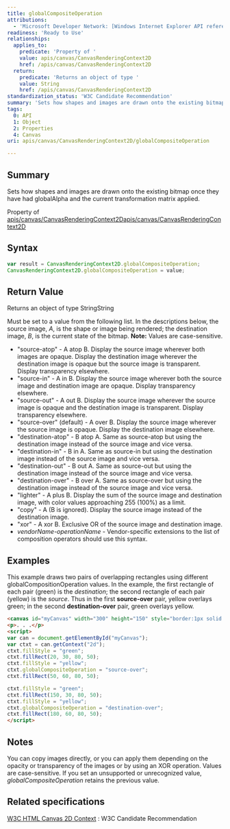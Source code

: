 ```yaml
---
title: globalCompositeOperation
attributions:
  - 'Microsoft Developer Network: [Windows Internet Explorer API reference Article](http://msdn.microsoft.com/en-us/library/ie/hh828809%28v=vs.85%29.aspx)'
readiness: 'Ready to Use'
relationships:
  applies_to:
    predicate: 'Property of '
    value: apis/canvas/CanvasRenderingContext2D
    href: /apis/canvas/CanvasRenderingContext2D
  return:
    predicate: 'Returns an object of type '
    value: String
    href: /apis/canvas/CanvasRenderingContext2D
standardization_status: 'W3C Candidate Recommendation'
summary: 'Sets how shapes and images are drawn onto the existing bitmap once they have had globalAlpha and the current transformation matrix applied.'
tags:
  0: API
  1: Object
  2: Properties
  4: Canvas
uri: apis/canvas/CanvasRenderingContext2D/globalCompositeOperation

---
```

## <span>Summary</span>

Sets how shapes and images are drawn onto the existing bitmap once they have had globalAlpha and the current transformation matrix applied.

Property of [apis/canvas/CanvasRenderingContext2D](/apis/canvas/CanvasRenderingContext2D)[apis/canvas/CanvasRenderingContext2D](/apis/canvas/CanvasRenderingContext2D)

## <span>Syntax</span>

``` js
var result = CanvasRenderingContext2D.globalCompositeOperation;
CanvasRenderingContext2D.globalCompositeOperation = value;
```

## <span>Return Value</span>

Returns an object of type StringString

Must be set to a value from the following list. In the descriptions below, the source image, *A*, is the shape or image being rendered; the destination image, *B*, is the current state of the bitmap. **Note:** Values are case-sensitive.

-   "source-atop" - A atop B. Display the source image wherever both images are opaque. Display the destination image wherever the destination image is opaque but the source image is transparent. Display transparency elsewhere.
-   "source-in" - A in B. Display the source image wherever both the source image and destination image are opaque. Display transparency elsewhere.
-   "source-out" - A out B. Display the source image wherever the source image is opaque and the destination image is transparent. Display transparency elsewhere.
-   "source-over" (default) - A over B. Display the source image wherever the source image is opaque. Display the destination image elsewhere.
-   "destination-atop" - B atop A. Same as source-atop but using the destination image instead of the source image and vice versa.
-   "destination-in" - B in A. Same as source-in but using the destination image instead of the source image and vice versa.
-   "destination-out" - B out A. Same as source-out but using the destination image instead of the source image and vice versa.
-   "destination-over" - B over A. Same as source-over but using the destination image instead of the source image and vice versa.
-   "lighter" - A plus B. Display the sum of the source image and destination image, with color values approaching 255 (100%) as a limit.
-   "copy" - A (B is ignored). Display the source image instead of the destination image.
-   "xor" - A xor B. Exclusive OR of the source image and destination image.
-   *vendorName-operationName* - Vendor-specific extensions to the list of composition operators should use this syntax.

## <span>Examples</span>

This example draws two pairs of overlapping rectangles using different globalCompositionOperation values. In the example, the first rectangle of each pair (green) is the *destination*; the second rectangle of each pair (yellow) is the *source*. Thus in the first **source-over** pair, yellow overlays green; in the second **destination-over** pair, green overlays yellow.

``` html
<canvas id="myCanvas" width="300" height="150" style="border:1px solid blue;"></canvas>
<p>. . .</p>
<script>
var can = document.getElementById("myCanvas");
var ctxt = can.getContext("2d");
ctxt.fillStyle = "green";
ctxt.fillRect(20, 30, 80, 50);
ctxt.fillStyle = "yellow";
ctxt.globalCompositeOperation = "source-over";
ctxt.fillRect(50, 60, 80, 50);

ctxt.fillStyle = "green";
ctxt.fillRect(150, 30, 80, 50);
ctxt.fillStyle = "yellow";
ctxt.globalCompositeOperation = "destination-over";
ctxt.fillRect(180, 60, 80, 50);
</script>
```

## <span>Notes</span>

You can copy images directly, or you can apply them depending on the opacity or transparency of the images or by using an XOR operation. Values are case-sensitive. If you set an unsupported or unrecognized value, *globalCompositeOperation* retains the previous value.

## <span>Related specifications</span>

[W3C HTML Canvas 2D Context](http://www.w3.org/TR/2dcontext/)
:   W3C Candidate Recommendation

